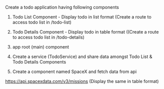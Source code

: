 Create a todo application having following components

1. Todo List Component - Display todo in list format (Create a route to access todo list in /todo-list)

2. Todo Details Component - Display todo in table format ((Create a route to access todo list in /todo-details)

3. app root (main) component

4. Create a service (TodoService) and share data amongst Todo List & Todo Details Components

5. Create a component named SpaceX and fetch data from api

https://api.spacexdata.com/v3/missions (Display the same in table format)

